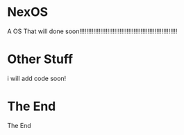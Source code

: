 # NexOS
A OS That will done soon!!!!!!!!!!!!!!!!!!!!!!!!!!!!!!!!!!!!!!!!!!!!!!!!!!!!!!!!

# Other Stuff
i will add code soon!

# The End
The End
